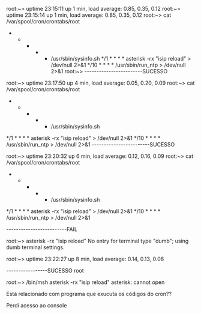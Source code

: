 root:~> uptime
 23:15:11 up 1 min, load average: 0.85, 0.35, 0.12
root:~> uptime
 23:15:14 up 1 min, load average: 0.85, 0.35, 0.12
root:~> cat /var/spool/cron/crontabs/root
* * * * * /usr/sbin/sysinfo.sh
*/1 * * * * asterisk -rx "isip reload" > /dev/null 2>&1
*/10 * * * * /usr/sbin/run_ntp > /dev/null 2>&1
root:~>
------------------------SUCESSO



root:~> uptime
 23:17:50 up 4 min, load average: 0.05, 0.20, 0.09
root:~> cat /var/spool/cron/crontabs/root
* * * * * /usr/sbin/sysinfo.sh

*/1 * * * * asterisk -rx "isip reload" > /dev/null 2>&1
*/10 * * * * /usr/sbin/run_ntp > /dev/null 2>&1
------------------------SUCESSO



root:~> uptime
 23:20:32 up 6 min, load average: 0.12, 0.16, 0.09
root:~> cat /var/spool/cron/crontabs/root
* * * * * /usr/sbin/sysinfo.sh

*/1 * * * * asterisk -rx "isip reload" > /dev/null 2>&1
*/10 * * * * /usr/sbin/run_ntp > /dev/null 2>&1

-------------------------FAIL


root:~> asterisk -rx "isip reload"
No entry for terminal type "dumb";
using dumb terminal settings.

root:~> uptime
 23:22:27 up 8 min, load average: 0.14, 0.13, 0.08

 -----------------SUCESSO
root



root:~> /bin/msh asterisk -rx "isip reload"
asterisk: cannot open

Está relacionado com programa que exucuta os códigos do cron??

Perdi acesso ao console
